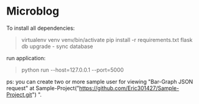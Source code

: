 # Microblog

To install all dependencies:
  >virtualenv venv
  >venv/bin/activate
  >pip install -r requirements.txt
  >flask db upgrade - sync database
  
run application: 
  >python run --host=127.0.0.1 --port=5000

ps: you can create two or more sample user for viewing "Bar-Graph JSON request" at Sample-Project("https://github.com/Eric301427/Sample-Project.git") ".
